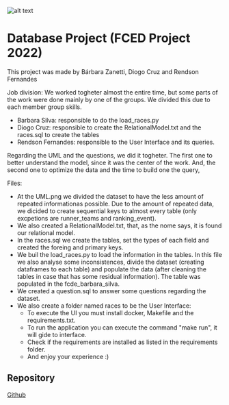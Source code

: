 ![alt text](https://sigarra.up.pt/feup/pt/imagens/LogotipoSI)
# Database Project (FCED Project 2022)

This project was made by Bárbara Zanetti, Diogo Cruz and Rendson Fernandes

Job division:
We worked togheter almost the entire time, but some parts of the work were done mainly by one of the groups. We divided this due to each member group skills. 
- Barbara Silva: responsible to do the load_races.py
- Diogo Cruz: responsible to create the RelationalModel.txt and the races.sql to create the tables
- Rendson Fernandes: responsible to the User Interface and its queries.

Regarding the UML and the questions, we did it togheter. The first one to better understand the model, since it was the center of the work. And, the second one to optimize the data and the time to build one the query,

Files:
- At the UML.png we divided the dataset to have the less amount of repeated informationas possible. Due to the amount of repeated data, we dicided to create sequential keys to almost every table (only excpetions are runner_teams and ranking_event). 
- We also created a RelationalModel.txt, that, as the nome says, it is found our relational model.
- In the races.sql we create the tables, set the types of each field and created the foreing and primary keys.
- We buil the load_races.py to load the information in the tables. In this file we also analyse some inconsistences, divide the dataset (creating dataframes to each table) and populate the data (after cleaning the tables in case that has some residual information). The table was populated in the fcde_barbara_silva.
- We created a question.sql to answer some questions regarding the dataset.
- We also create a folder named races to be the User Interface:
  - To execute the UI you must install docker, Makefile and the requirements.txt.
  - To run the application you can execute the command "make run", it will gide to interface. 
  - Check if the requirements are installed as listed in the requirements folder.
  - And enjoy your experience :)


## Repository
[Github](https://github.com/Rendson-Fernandes/fced-project-database)
